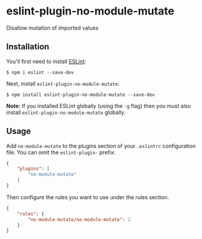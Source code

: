 # eslint-plugin-no-module-mutate

Disallow mutation of imported values

## Installation

You'll first need to install [ESLint](http://eslint.org):

```
$ npm i eslint --save-dev
```

Next, install `eslint-plugin-no-module-mutate`:

```
$ npm install eslint-plugin-no-module-mutate --save-dev
```

**Note:** If you installed ESLint globally (using the `-g` flag) then you must also install `eslint-plugin-no-module-mutate` globally.

## Usage

Add `no-module-mutate` to the plugins section of your `.eslintrc` configuration file. You can omit the `eslint-plugin-` prefix:

```json
{
    "plugins": [
        "no-module-mutate"
    ]
}
```


Then configure the rules you want to use under the rules section.

```json
{
    "rules": {
        "no-module-mutate/no-module-mutate": 2
    }
}
```






